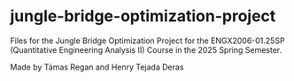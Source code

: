 # jungle-bridge-optimization-project
Files for the Jungle Bridge Optimization Project for the ENGX2006-01.25SP (Quantitative Engineering Analysis II) Course in the 2025 Spring Semester.

Made by Támas Regan and Henry Tejada Deras

